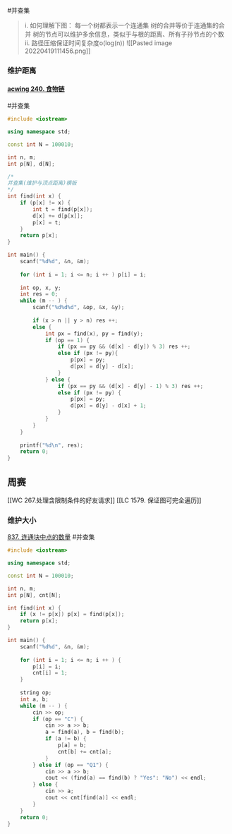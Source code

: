 #并查集 
> i. 如何理解下图：
> 	每一个树都表示一个连通集
> 	树的合并等价于连通集的合并
> 	树的节点可以维护多余信息，类似于与根的距离、所有子孙节点的个数
> ii. 路径压缩保证时间复杂度o(log(n))
![[Pasted image 20220419111456.png]]
### 维护距离
#### [acwing 240. 食物链](https://www.acwing.com/problem/content/242/)
#并查集
~~~c++
#include <iostream>

using namespace std; 

const int N = 100010; 

int n, m; 
int p[N], d[N]; 

/*
并查集(维护与顶点距离)模板
*/
int find(int x) {
    if (p[x] != x) {
        int t = find(p[x]); 
        d[x] += d[p[x]]; 
        p[x] = t; 
    }
    return p[x]; 
}

int main() {
    scanf("%d%d", &n, &m); 
    
    for (int i = 1; i <= n; i ++ ) p[i] = i; 
    
    int op, x, y; 
    int res = 0; 
    while (m -- ) {
        scanf("%d%d%d", &op, &x, &y); 
        
        if (x > n || y > n) res ++; 
        else {
            int px = find(x), py = find(y); 
            if (op == 1) {
                if (px == py && (d[x] - d[y]) % 3) res ++; 
                else if (px != py){ 
                    p[px] = py; 
                    d[px] = d[y] - d[x]; 
                }
            } else {
                if (px == py && (d[x] - d[y] - 1) % 3) res ++; 
                else if (px != py) {
                    p[px] = py; 
                    d[px] = d[y] - d[x] + 1; 
                }
            }
        }
    }
    
    printf("%d\n", res); 
    return 0; 
}
~~~
## 周赛
[[WC 267.处理含限制条件的好友请求]]
[[LC 1579. 保证图可完全遍历]]

### 维护大小
[837. 连通块中点的数量](https://www.acwing.com/problem/content/description/839/)
#并查集
~~~c++
#include <iostream>

using namespace std; 

const int N = 100010; 

int n, m; 
int p[N], cnt[N]; 

int find(int x) {
    if (x != p[x]) p[x] = find(p[x]); 
    return p[x]; 
}

int main() {
    scanf("%d%d", &n, &m); 
    
    for (int i = 1; i <= n; i ++ ) {
        p[i] = i; 
        cnt[i] = 1; 
    }
    
    string op; 
    int a, b; 
    while (m -- ) {
        cin >> op; 
        if (op == "C") {
            cin >> a >> b; 
            a = find(a), b = find(b); 
            if (a != b) {
                p[a] = b; 
                cnt[b] += cnt[a]; 
            }
        } else if (op == "Q1") {
            cin >> a >> b; 
            cout << (find(a) == find(b) ? "Yes": "No") << endl; 
        } else {
            cin >> a; 
            cout << cnt[find(a)] << endl; 
        }
    }
    return 0; 
}
~~~
